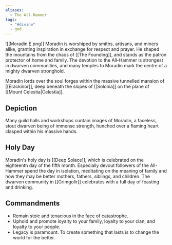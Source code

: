 ```yaml
---
aliases:
  - The All-Hammer
tags:
  - "#divine"
  - god
---
```

![[Moradin E.png]]
Moradin is worshiped by smiths, artisans, and miners alike, granting inspiration in exchange for respect and prayer. He shaped the mountains from the chaos of [[The Founding]], and stands as the patron protector of home and family. The devotion to the All-Hammer is strongest in dwarven communities, and many temples to Moradin mark the centre of a mighty dwarven stronghold.

Moradin lords over the soul forges within the massive tunnelled mansion of [[Erackinor]], deep beneath the slopes of [[Solonia]] on the plane of [[Mount Celestia|Celestia]].
## Depiction
Many guild halls and workshops contain images of Moradin, a faceless, stout dwarven being of immense strength, hunched over a flaming heart clasped within his massive hands.
## Holy Day
Moradin's holy day is [[Deep Solace]], which is celebrated on the eighteenth day of the fifth month. Especially devout followers of the All-Hammer spend the day in isolation, meditating on the meaning of family and how they may be better mothers, fathers, siblings, and children. The dwarven community in [[Grimgolir]] celebrates with a full day of feasting and drinking.
## Commandments
- Remain stoic and tenacious in the face of catastrophe.
- Uphold and promote loyalty to your family, loyalty to your clan, and loyalty to your people.
- Legacy is paramount. To create something that lasts is to change the world for the better.
